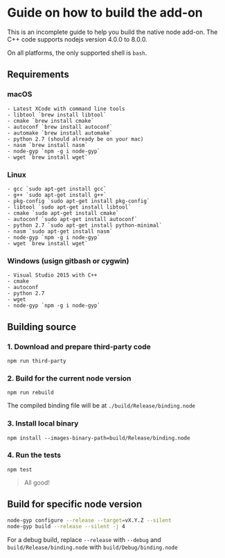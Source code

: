 # Guide on how to build the add-on

This is an incomplete guide to help you build the native node add-on.
The C++ code supports nodejs version 4.0.0 to 8.0.0.

On all platforms, the only supported shell is `bash`.

## Requirements
### macOS

    - Latest XCode with command line tools
    - libtool `brew install libtool`
    - cmake `brew install cmake`
    - autoconf `brew install autoconf`
    - automake `brew install automake`
    - python 2.7 (should already be on your mac)
    - nasm `brew install nasm`
    - node-gyp `npm -g i node-gyp`
    - wget `brew install wget`

### Linux

    - gcc `sudo apt-get install gcc`
    - g++ `sudo apt-get install g++`
    - pkg-config `sudo apt-get install pkg-config`
    - libtool `sudo apt-get install libtool`
    - cmake `sudo apt-get install cmake`
    - autoconf `sudo apt-get install autoconf`
    - python 2.7 `sudo apt-get install python-minimal`
    - nasm `sudo apt-get install nasm`
    - node-gyp `npm -g i node-gyp`
    - wget `brew install wget`

### Windows (usign gitbash or cygwin)

    - Visual Studio 2015 with C++
    - cmake
    - autoconf
    - python 2.7
    - wget
    - node-gyp `npm -g i node-gyp`

## Building source

### 1. Download and prepare third-party code

`npm run third-party`

### 2. Build for the current node version

`npm run rebuild`

The compiled binding file will be at `./build/Release/binding.node`

### 3. Install local binary

`npm install --images-binary-path=build/Release/binding.node`

### 4. Run the tests

`npm test`

> All good!

## Build for specific node version

```sh
node-gyp configure --release --target=vX.Y.Z --silent
node-gyp build --release --silent -j 4
```

For a debug build, replace `--release` with `--debug` and
`build/Release/binding.node` with `build/Debug/binding.node`
